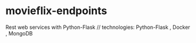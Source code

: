 # movieflix-endpoints
Rest web services with Python-Flask // technologies: Python-Flask , Docker , MongoDB

